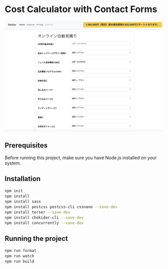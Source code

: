 # Cost Calculator with Contact Forms


<!-- Image -->
![Cost Calculator wt Contact Forms ](./screenshot.png)
<!-- [Website](https://remindapp.onrender.com/) -->

## Prerequisites
Before running this project, make sure you have Node.js installed on your system.

## Installation

```bash
npm init 
npm install
npm install sass 
npm install postcss postcss-cli cssnano --save-dev 
npm install terser --save-dev 
npm install chokidar-cli --save-dev 
npm install concurrently --save-dev 
```

## Running the project
```bash
npm run format
npm run watch
npm run build 
```



